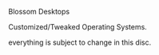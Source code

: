 Blossom Desktops

Customized/Tweaked Operating Systems.

everything is subject to change in this disc.
